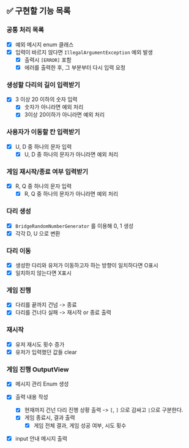 ## ✅ 구현할 기능 목록
### 공통 처리 목록
- [x] 예외 메시지 enum 클래스
- [x] 입력이 바르지 않다면 `IllegalArgumentException` 예외 발생
  - [x] 출력시 `[ERROR]` 포함
  - [x] 에러를 출력한 후, 그 부분부터 다시 입력 요청

###  생성할 다리의 길이 입력받기
- [x] 3 이상 20 이하의 숫자 입력
  - [x] 숫자가 아니라면 예외 처리
  - [x] 3이상 20이하가 아니라면 예외 처리

### 사용자가 이동할 칸 입력받기
- [x] U, D 중 하나의 문자 입력
  - [x] U, D 중 하나의 문자가 아니라면 예외 처리

### 게임 재시작/종료 여부 입력받기
- [x] R, Q 중 하나의 문자 입력 
  - [x] R, Q 중 하나의 문자가 아니라면 예외 처리

### 다리 생성
- [x] `BridgeRandomNumberGenerator` 를 이용해 0, 1 생성
- [x] 각각 D, U 으로 변환

### 다리 이동
- [x] 생성한 다리와 유저가 이동하고자 하는 방향이 일치하다면 O표시
- [x] 일치하지 않는다면 X표시

### 게임 진행
- [x] 다리를 끝까지 건넘 -> 종료
- [x] 다리를 건너다 실패 -> 재시작 or 종료 출력

### 재시작
- [x] 유저 재시도 횟수 증가
- [x] 유저가 입력했던 값들 clear

### 게임 진행 OutputView
- [x] 메시지 관리 Enum 생성
- [x] 출력 내용 작성
  - [x] 현재까지 건넌 다리 진행 상황 출력 -> `[`, `]` 으로 감싸고 `|`으로 구분한다.
  - [x] 게임 종료시, 결과 출력
    - [x] 게임 전체 결과, 게임 성공 여부, 시도 횟수
- [x] input 안내 메시지 출력

